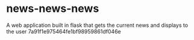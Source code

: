 # news-news-news
A web application built in flask that gets the current news and displays to the user
7a91f1e975464fe1bf98959861df046e
